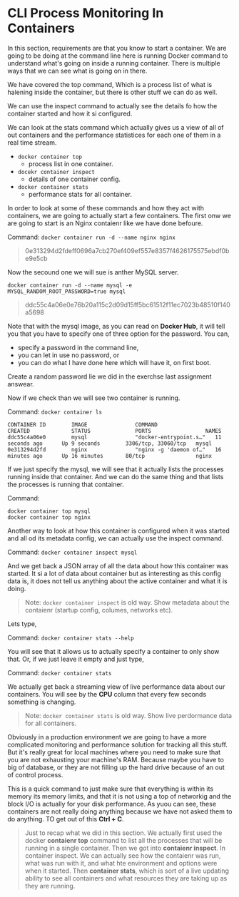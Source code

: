 # CLI Process Monitoring In Containers

In this section, requirements are that you know to start a container. We are going to be doing at the command line here is running Docker command to understand what's going on inside a running container. There is multiple ways that we can see what is going on in there.

We have covered the top command, Which is a process list of what is halening inside the container, but there is other stuff we can do as well.

We can use the inspect command to actually see the details fo how the container started and how it si configured.

We can look at the stats command which actually gives us a view of all of out containers and the performance statistices for each one of them in a real time stream.

- `docker container top` 
    + process list in one container.
- `docekr container inspect`
    + details of one container config.
- `docker container stats`
    + performance stats for all container.

In order to look at some of these commands and how they act with containers, we are going to actually start a few containers. The first onw we are going to start is an Nginx contaienr like we have done befoure.

Command: `docker container run -d --name nginx nginx`

> 0e313294d2fdeff0696a7cb270ef409ef557e8357f4626175575ebdf0be9e5cb

Now the secound one we will sue is anther MySQL server.

`docker container run -d --name mysql -e MYSQL_RANDOM_ROOT_PASSWORD=true mysql`

> ddc55c4a06e0e76b20a115c2d09d15ff5bc61512f11ec7023b48510f140a5698

Note that with the mysql image, as you can read on **Docker Hub**, it will tell you that you have to specify one of three option for the password. You can,

- specify a password in the command line, 
- you can let in use no password, or 
- you can do what I have done here which will have it, on first boot.

Create a random password lie we did in the exerchse last assignment answear.

Now if we check than we will see two container is running.

Command: `docker container ls`

```
CONTAINER ID        IMAGE               COMMAND                  CREATED             STATUS              PORTS                 NAMES
ddc55c4a06e0        mysql               "docker-entrypoint.s…"   11 seconds ago      Up 9 seconds        3306/tcp, 33060/tcp   mysql
0e313294d2fd        nginx               "nginx -g 'daemon of…"   16 minutes ago      Up 16 minutes       80/tcp                nginx
```

If we just specify the mysql, we will see that it actually lists the processes running inside that container. And we can do the same thing and that lists the processes is running that container.

Command:
```
docker container top mysql
docker container top nginx
```

Another way to look at how this container is configured when it was started and all od its metadata config, we can actually use the inspect command.

Command: `docker container inspect mysql`

And we get back a JSON array of all the data about how this container was started. It si a lot of data about container but as interesting as this config data is, it does not tell us anything about the active container and what it is doing.

> Note: `docker container inspect` is old way. Show metadata about the contaienr (startup config, columes, networks etc).

Lets type,

Command: `docker container stats --help`

You will see that it allows us to actually specify a container to only show that. Or, if we just leave it empty and just type,

Command: `docker container stats`

We actually get back a streaming view of live performance data about our containers. You will see by the **CPU** column that every few seconds something is changing.

> Note: `docker container stats` is old way. Show live perdormance data for all containers.

Obviously in a production environment we are going to have a more complicated monitoring and performance solution for tracking all this stuff. But it's really great for local machines where you need to make sure that you are not exhausting your machine's RAM. Because maybe you have to big of database, or they are not filling up the hard drive because of an out of control process.

This is a quick command to just make sure that everything is within its memory its memory limits, and that it is not using a top of networkig and the block I/O is actually for your disk performance. As yuou can see, these containers are not really doing anything because we have not asked them to do anything. TO get out of this **Ctrl + C**.

> Just to recap what we did in this section. We actually first used the docker **contaienr top** command to list all the processes that will be running in a single container. Then we got into **contaienr inspect**. In container inspect. We can actually see how the contaienr was run, what was run with it, and what hte environment and options were when it started. Then **container stats**, which is sort of a live updating ability to see all containers and what resources they are taking up as they are running.

